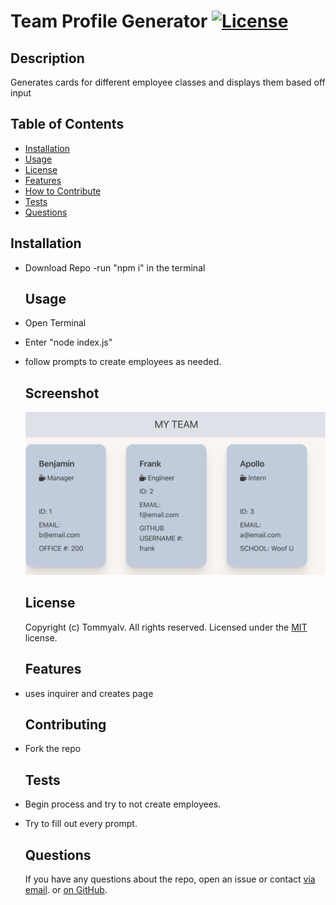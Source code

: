 
  # Team Profile Generator   [![License](https://img.shields.io/static/v1?label=License&message=MIT&color=blueviolet&style=for-the-badge)](https://opensource.org/licenses/MIT)
    
  ## Description
  Generates cards for different employee classes and displays them based off input
  
  
  ## Table of Contents
  - [Installation](#installation)
  - [Usage](#usage)
  - [License](#license)
  - [Features](#features)
  - [How to Contribute](#contributing)
  - [Tests](#tests)
  - [Questions](#questions)
    
  
  ## Installation
  
- Download Repo
-run "npm i" in the terminal
  
  ## Usage
  
- Open Terminal
- Enter "node index.js"
- follow prompts to create employees as needed.
  
  ## Screenshot
  ![Screenshot](/assets/img/Screenshot.png)
  
  ## License
  Copyright (c) Tommyalv. All rights reserved.
  Licensed under the [MIT](https://opensource.org/licenses/MIT) license.
    
  
  ## Features
  
- uses inquirer and creates page
  
  ## Contributing
  
- Fork the repo
  
  ## Tests
  
- Begin process and try to not create employees.
- Try to fill out every prompt.
  
  ## Questions
  If you have any questions about the repo, open an issue or contact [via email](mailto:tommyalvarado2@gmail.com). or [on GitHub](https://github.com/Tommyalv).
    
